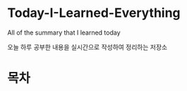 # Today-I-Learned-Everything
All of  the summary that I learned today

오늘 하루 공부한 내용을 실시간으로 작성하여 정리하는 저장소

# 목차
